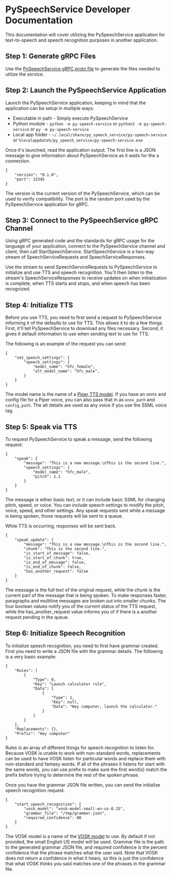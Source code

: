# PySpeechService Developer Documentation

This documentation will cover utilizing the PySpeechService application for text-to-speech and speech recognition purposes in another application.

## Step 1: Generate gRPC Files

Use the [PySpeechService gRPC proto file](https://raw.githubusercontent.com/MattEqualsCoder/PySpeechService/refs/heads/main/python/speech_service.proto) to generate the files needed to utilize the service.

## Step 2: Launch the PySpeechService Application

Launch the PySpeechService application, keeping in mind that the application can be setup in multiple ways.

* Executable in path - Simply execute PySpeechService
* Python module - `python -m py-speech-service` or `python3 -m py-speech-service` or `py -m py-speech-service`
* Local app folder - `~/.local/share/py_speech_service/py-speech-service` or `%localappdata%/py_speech_service/py-speech-service.exe`

Once it's launched, read the application output. The first line is a JSON message to give information about PySpeechService as it waits for the a connection.

```
{
    "version": "0.1.0",
    "port": 12345
}
```

The version is the current version of the PySpeechService, which can be used to verify compatibility. The port is the random port used by the PySpeechService application for gRPC.

## Step 3: Connect to the PySpeechService gRPC Channel

Using gRPC generated code and the standards for gRPC usage for the language of your application, connect to the PySpeechService channel and client, then call StartSpeechService. StartSpeechService is a two-way stream of SpeechServiceRequests and SpeechServiceResponses.

Use the stream to send SpeechServiceRequests to PySpeechService to initialize and use TTS and speech recognition. You'll then listen to the stream's SpeechServiceResponses to receive updates on when initialization is complete, when TTS starts and stops, and when speech has been recognized.

## Step 4: Initialize TTS

Before you use TTS, you need to first send a request to PySpeechService informing it of the defaults to use for TTS. This allows it to do a few things. First, it'll tell PySpeechService to download any files necessary. Second, it gives it default information to use when sending text to use for TTS.

The following is an example of the request you can send:

```
{
    "set_speech_settings": {
        "speech_settings": {
            "model_name": "hfc_female",
            "alt_model_name": "hfc_male",
        }
    }
}
```

The model name is the name of a [Piper TTS model](https://github.com/rhasspy/piper/blob/master/VOICES.md). If you have an onnx and config file for a Piper voice, you can also pass that in as `onnx_path` and `config_path`. The alt details are used as any voice if you use the SSML voice tag.

## Step 5: Speak via TTS

To request PySpeechService to speak a message, send the following request:

```
{
    "speak": {
        "message": "This is a new message.\nThis is the second line.",
        "speech_settings": {
            "model_name": "hfc_male",
            "pitch": 1.1
        }
    }
}
```

The message is either basic text, or it can include basic SSML for changing pitch, speed, or voice. You can include speech settings to modify the pitch, voice, speed, and other settings. Any speak requests sent while a message is being spoken, those requests will be sent to a queue.

While TTS is occurring, responses will be sent back.

```
{
    "speak_update": {
        "message": "This is a new message.\nThis is the second line.",
        "chunk": "This is the second line.",
        "is_start_of_message": false,
        "is_start_of_chunk": true,
        "is_end_of_message": false,
        "is_end_of_chunk": false,
        "has_another_request": false
    }
}
```

The message is the full text of the original request, while the chunk is the current part of the message that is being spoken. To make responses faster, paragraphs and multiline messages are broken out into smaller chunks. The four boolean values notify you of the current status of the TTS request, while the has_another_request value informs you of if there is a another request pending in the queue.

## Step 6: Initialize Speech Recognition

To initialize speech recognition, you need to first have grammar created. First you need to write a JSON file with the grammar details. The following is a very basic example:

```
{
    "Rules": [
        {
            "Type": 0,
            "Key": "Launch calculator rule",
            "Data": [
                {
                    "Type": 1,
                    "Key": null,
                    "Data": "Hey computer, launch the calculator."
                }
            ]
        }
    ],
    "Replacements": {},
    "Prefix": "Hey computer"
}
```

Rules is an array of different things for speech recognition to listen for. Because VOSK is unable to work with non-standard words, replacements can be used to have VOSK listen for particular words and replace them with non-standard and fantasy words. If all of the phrases it listens for start with the same words, you can use prefix to make sure the first word(s) match the prefix before trying to determine the rest of the spoken phrase.

Once you have the grammar JSON file written, you can send the initialize speech recognition request.

```
{
    "start_speech_recognition": {
        "vosk_model": "vosk-model-small-en-us-0.15",
        "grammar_file": "/tmp/grammar.json",
        "required_confidence": 80
    }
}
```

The VOSK model is a name of the [VOSK model](https://alphacephei.com/vosk/models) to use. By default if not provided, the small English US model will be used. Grammar file is the path to the generated grammar JSON file, and required confidence is the percent confidence that the phrase matches what the user said. Note that VOSK does not return a confidence in what it hears, so this is just the confidence that what VOSK thinks you said matches one of the phrases in the grammar file.